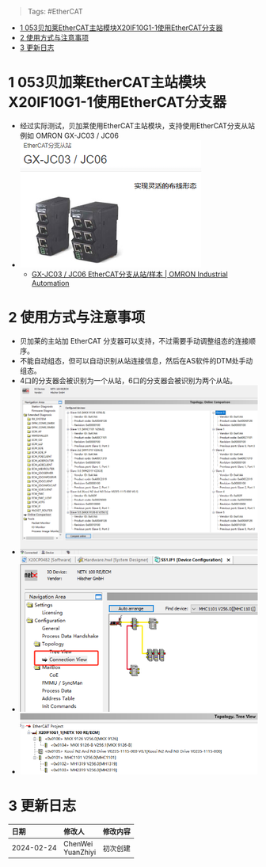 > Tags: #EtherCAT

- [1 053贝加莱EtherCAT主站模块X20IF10G1-1使用EtherCAT分支器](#1%20053%E8%B4%9D%E5%8A%A0%E8%8E%B1EtherCAT%E4%B8%BB%E7%AB%99%E6%A8%A1%E5%9D%97X20IF10G1-1%E4%BD%BF%E7%94%A8EtherCAT%E5%88%86%E6%94%AF%E5%99%A8)
- [2 使用方式与注意事项](#2%20%E4%BD%BF%E7%94%A8%E6%96%B9%E5%BC%8F%E4%B8%8E%E6%B3%A8%E6%84%8F%E4%BA%8B%E9%A1%B9)
- [3 更新日志](#3%20%E6%9B%B4%E6%96%B0%E6%97%A5%E5%BF%97)

# 1 053贝加莱EtherCAT主站模块X20IF10G1-1使用EtherCAT分支器

- 经过实际测试，贝加莱使用EtherCAT主站模块，支持使用EtherCAT分支从站例如 OMRON GX-JC03 / JC06
- ![](FILES/053贝加莱EtherCAT主站模块X20IF10G1-1使用EtherCAT分支器/image-20240224222358479.png)
    - [GX-JC03 / JC06 EtherCAT分支从站/样本 | OMRON Industrial Automation](https://www.fa.omron.com.cn/products/family/3079/)

# 2 使用方式与注意事项

- 贝加莱的主站加 EtherCAT 分支器可以支持，不过需要手动调整组态的连接顺序。
- 不能自动组态，但可以自动识别从站连接信息，然后在AS软件的DTM处手动组态。
- 4口的分支器会被识别为一个从站，6口的分支器会被识别为两个从站。
- ![](FILES/053贝加莱EtherCAT主站模块X20IF10G1-1使用EtherCAT分支器/image-20240224222709268.png)
- ![](FILES/053贝加莱EtherCAT主站模块X20IF10G1-1使用EtherCAT分支器/image-20240224222720688.png)
- ![](FILES/053贝加莱EtherCAT主站模块X20IF10G1-1使用EtherCAT分支器/image-20240224222726307.png)

# 3 更新日志

| 日期         | 修改人                  | 修改内容 |
| :--------- | :------------------- | :--- |
| 2024-02-24 | ChenWei<br>YuanZhiyi | 初次创建 |
